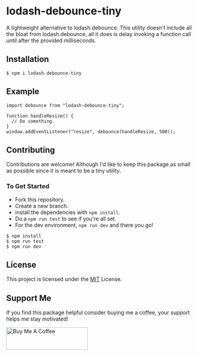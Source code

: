 # lodash-debounce-tiny
A lightweight alternative to lodash.debounce. This utility doesn't include all the bloat from lodash.debounce, all it does is delay invoking a function call until after the provided milliseconds.

## Installation
```
$ npm i lodash-debounce-tiny
```

## Example
```
import debounce from "lodash-debounce-tiny";

function handleResize() {
  // Do something.
}
window.addEventListener("resize", debounce(handleResize, 500));
```

## Contributing
Contributions are welcome! Although I'd like to keep this package as small as possible since it is meant to be a tiny utility.

### To Get Started
- Fork this repository.
- Create a new branch.
- install the dependencies with `npm install`.
- Do a `npm run test` to see if you're all set.
- For the dev environment, `npm run dev` and there you go!

```
$ npm install
$ npm run test
$ npm run dev
```

## License
This project is licensed under the [MIT](https://github.com/dBish6/lodash-debounce-tiny/blob/master/LICENSE) License.

## Support Me
If you find this package helpful consider buying me a coffee, your support helps me stay motivated!

<a href="https://www.buymeacoffee.com/dBish" target="_blank"><img src="https://cdn.buymeacoffee.com/buttons/v2/default-yellow.png" alt="Buy Me A Coffee" style="height: 60px !important;width: 217px !important;" ></a>
